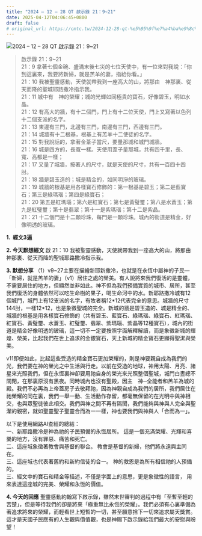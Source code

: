 ```yaml
---
title: "2024 – 12 – 28 QT 啟示錄 21：9~21"
date: 2025-04-12T04:06:45+0800
draft: false
# original_url: https://cmtc.tw/2024-12-28-qt-%e5%95%9f%e7%a4%ba%e9%8c%84-21%ef%bc%9a921
---
```


![2024 – 12 – 28 QT 啟示錄 21：9\~21](/images/qt.jpg  "2024 – 12 – 28 QT 啟示錄 21：9\~21")

> 啟示錄 21：9\~21  
> 21：9 拿著七個金碗、盛滿末後七災的七位天使中，有一位來對我說：「你到這裏來，我要將新婦，就是羔羊的妻，指給你看。」  
> 21：10 我被聖靈感動，天使就帶我到一座高大的山，將那由　神那裏、從天而降的聖城耶路撒冷指示我。  
> 21：11 城中有　神的榮耀；城的光輝如同極貴的寶石，好像碧玉，明如水晶。  
> 21：12 有高大的牆，有十二個門，門上有十二位天使，門上又寫著以色列十二個支派的名字。  
> 21：13 東邊有三門，北邊有三門，南邊有三門，西邊有三門。  
> 21：14 城牆有十二根基，根基上有羔羊十二使徒的名字。  
> 21：15 對我說話的，拿著金葦子當尺，要量那城和城門城牆。  
> 21：16 城是四方的，長寬一樣。天使用葦子量那城，共有四千里，長、寬、高都是一樣；  
> 21：17 又量了城牆，按著人的尺寸，就是天使的尺寸，共有一百四十四肘。  
> 21：18 牆是碧玉造的；城是精金的，如同明淨的玻璃。  
> 21：19 城牆的根基是用各樣寶石修飾的：第一根基是碧玉；第二是藍寶石；第三是綠瑪瑙；第四是綠寶石；  
> 21：20 第五是紅瑪瑙；第六是紅寶石；第七是黃璧璽；第八是水蒼玉；第九是紅璧璽；第十是翡翠；第十一是紫瑪瑙；第十二是紫晶。  
> 21：21 十二個門是十二顆珍珠，每門是一顆珍珠。城內的街道是精金，好像明透的玻璃。

**1.  經文3遍**

**2. 今天默想經文**
啟 21：10 我被聖靈感動，天使就帶我到一座高大的山，將那由　神那裏、從天而降的聖城耶路撒冷指示我。

**3. 默想分享**
（1）v9\~27主要在描繪新耶新撒冷，也就是在永恆中屬神的子民—「新婦，就是羔羊的妻」（v1）居住之處的榮美。有人說將來我們復活的是靈體，不需要居住的地方，但顯然並非如此。神不但為我們預備實質的城市、居所，甚至我們復活的身體依然可以吃生命樹的果子，喝生命河中的水。新耶路撒冷城有12個城門，城門上有12支派的名字，有牧者稱12\*12代表完全的意思。城牆的尺寸144肘，一樣12\*12，也是象徵聖城的完全。新城的牆是碧玉造的、城是精金的、城牆的根基是用各樣寶石修飾的（共有碧玉、藍寶石、綠瑪瑙、綠寶石、紅瑪瑙、紅寶石、黃璧璽、水蒼玉、紅璧璽、翡翠、紫瑪瑙、紫晶等12種寶石），城內的街道是精金好像明透的玻璃，這一切不一定要按照字面解釋解讀，而是象徵新城的輝煌、榮美，比起我們在世上追求的金銀寶石，天上新城的精金寶石更顯得聖潔與榮美。

v11即便如此，比起這些受造的精金寶石更加榮耀的，則是神要親自成為我們的光，我們要在神的榮光之中生活與行走。以前在受造的地球，神用太陽、月亮、諸星來光照我們，但在永恆裏神卻要用祂自身的榮光來光照整個聖城，城門白晝總不關閉，在那裏原沒有黑夜。同時城內也沒有聖殿，因主　神─全能者和羔羊為城的殿。我們不必再為上帝蓋房子去敬拜祂，因為神親自成為我們的居所，我們居住在祂榮耀的同在裏，我們一舉一動、生活動作存留，都毫無保留的在光明中與神相交，也與眾聖徒彼此相交。我們與神之間不再有隔閡，我們能夠與神與人完全與聖潔的親密，就如聖靈聖子聖靈合而為一一樣，神也要我們與神與人「合而為一」。

以下是使用網路AI查經的總結：  
一、新耶路撒冷是神為祂的子民預備的永恆居所。 這是一個充滿榮耀、光輝和喜樂的地方，沒有罪惡、痛苦和死亡。  
二、這座城象徵著教會與基督的聯合。 教會是基督的新婦，他們將永遠與主同在。  
三、這座城也代表著舊約和新約信徒的合一。 神的救恩是為所有相信祂的人預備的。  
三、經文中的寶石和精金等描述，不僅是字面上的意思，更是象徵性的語言， 用來表達這座城的完美、榮耀和永恆的價值。

**4. 今天的回應**
聖靈感動約翰寫下啟示錄，雖然末世審判的過程中有「至暫至輕的苦楚」，但是等待我們的卻是將來「極重無比永恆的榮耀」。我們必須有心裏準備為著追求將來的榮耀，而輕看世上短暫的一切，甚至願意捨下一切來追求屬天獎賞。這才是天國子民應有的人生觀與價值觀，也是神賜下啟示錄給我們最大的安慰與盼望！
